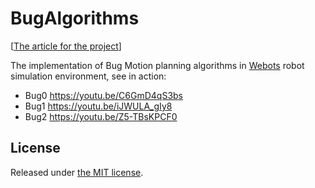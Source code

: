 # BugAlgorithms

[[The article for the project](https://aksakalli.github.io/2012/05/16/bug-motion-planning-algorithms.html)]

The implementation of Bug Motion planning algorithms in [Webots](https://www.cyberbotics.com/) robot simulation environment, see in action:

* Bug0 https://youtu.be/C6GmD4qS3bs
* Bug1 https://youtu.be/iJWULA_gIy8
* Bug2 https://youtu.be/Z5-TBsKPCF0

## License

Released under [the MIT license](LICENSE). 

